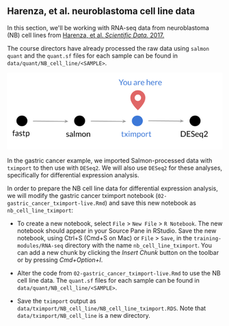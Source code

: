 ## Harenza, et al. neuroblastoma cell line data

In this section, we'll be working with RNA-seq data from neuroblastoma (NB) cell lines from
[Harenza, et al. _Scientific Data._ 2017.](https://doi.org/10.1038/sdata.2017.33)

The course directors have already processed the raw data using `salmon quant` and the `quant.sf` files for each sample can be found in `data/quant/NB_cell_line/<SAMPLE>`.

![](diagrams/rna-seq_5.png)

In the gastric cancer example, we imported Salmon-processed data with `tximport` to then use with `DESeq2`.
We will also use `DESeq2` for these analyses, specifically for differential expression analysis.

In order to prepare the NB cell line data for differential expression analysis, we will modify the gastric cancer tximport notebook (`02-gastric_cancer_tximport-live.Rmd`) and save this new notebook as `nb_cell_line_tximport`:

* To create a new notebook, select `File` > `New File` > `R Notebook`. 
The new notebook should appear in your Source Pane in RStudio.
Save the new notebook, using Ctrl+S (Cmd+S on Mac) or `File` > `Save`, in the `training-modules/RNA-seq` directory with the name `nb_cell_line_tximport`. 
You can add a new chunk by clicking the *Insert Chunk* button on the toolbar or by pressing *Cmd+Option+I*.

* Alter the code from `02-gastric_cancer_tximport-live.Rmd` to use the NB cell line data. 
The `quant.sf` files for each sample can be found in `data/quant/NB_cell_line/<SAMPLE>`.

* Save the `tximport` output as `data/tximport/NB_cell_line/NB_cell_line_tximport.RDS`. Note that `data/tximport/NB_cell_line` is a new directory.
